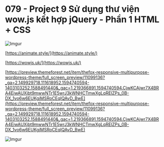 # 079 - Project 9 Sử dụng thư viện wow.js kết hợp jQuery - Phần 1 HTML + CSS

![Imgur](https://i.imgur.com/7DtX9Av.png)   

[https://animate.style/](https://animate.style/)

[https://wowjs.uk/](https://wowjs.uk/)

[https://preview.themeforest.net/item/thefox-responsive-multipurpose-wordpress-theme/full_screen_preview/11099136?_ga=2.149929718.111618952.1594740594-1403103252.1588491440&_gac=1.219366891.1594740594.CjwKCAjwr7X4BRA4EiwAUXjbt9mwwNTr1E5wrJ3kWNHCTmwXgLqRElZPs_0B-DX_1vo6w6EUKgjMSRoCEqIQAvD_BwE](https://preview.themeforest.net/item/thefox-responsive-multipurpose-wordpress-theme/full_screen_preview/11099136?_ga=2.149929718.111618952.1594740594-1403103252.1588491440&_gac=1.219366891.1594740594.CjwKCAjwr7X4BRA4EiwAUXjbt9mwwNTr1E5wrJ3kWNHCTmwXgLqRElZPs_0B-DX_1vo6w6EUKgjMSRoCEqIQAvD_BwE)  

![Imgur](https://i.imgur.com/6Mz8saK.jpg)  